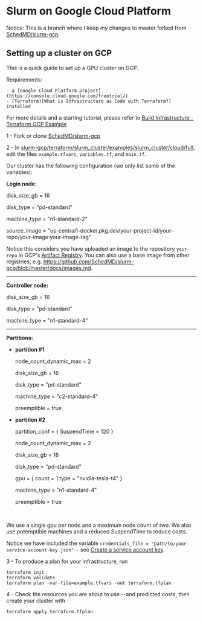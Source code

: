 # Slurm on Google Cloud Platform

Notice: This is a branch where I keep my changes to master forked from [SchedMD/slurm-gcp](https://github.com/SchedMD/slurm-gcp)

## Setting up a cluster on GCP

This is a quick guide to set up a GPU cluster on GCP.

Requirements:

    - a [Google Cloud Platform project](https://console.cloud.google.com/freetrial/)
    - (Terraform)[What is Infrastructure as Code with Terraform?] installed

For more details and a starting tutorial, please refer to [Build Infrastructure - Terraform GCP Example](https://developer.hashicorp.com/terraform/tutorials/gcp-get-started/google-cloud-platform-build)


1 - Fork or clone [SchedMD/slurm-gcp](https://github.com/SchedMD/slurm-gcp)

2 - In [slurm-gcp/terraform/slurm_cluster/examples/slurm_cluster/cloud/full](https://github.com/SchedMD/slurm-gcp/tree/master/terraform/slurm_cluster/examples/slurm_cluster/cloud/full), edit the files ``example.tfvars``, ``variables.tf``, and ``main.tf``. 

Our cluster has the following configuration (we only list some of the variables):

**Login node:**

disk_size_gb             = 16

disk_type                = "pd-standard"

machine_type             = "n1-standard-2"

source_image             = "us-central1-docker.pkg.dev/your-project-id/your-repo/your-image:your-image-tag"

Notice this considers you have uploaded an image to the repository ``your-repo`` in GCP's [Artifact Registry](https://cloud.google.com/artifact-registry/docs/docker/pushing-and-pulling). You can also use a base image from other registries, e.g. https://github.com/SchedMD/slurm-gcp/blob/master/docs/images.md.

---    

**Controller node:**

disk_size_gb           = 16

disk_type              = "pd-standard"

machine_type           = "n1-standard-4"

---

**Partitions:**
<br>

 - **partition #1** 

    node_count_dynamic_max = 2 

    disk_size_gb           = 16

    disk_type              = "pd-standard"

    machine_type           = "c2-standard-4"

    preemptible            = true  

 - **partition #2**

    partition_conf = {
        SuspendTime          = 120
    }

    node_count_dynamic_max = 2

    disk_size_gb           = 16

    disk_type              = "pd-standard"

    gpu = {
        count = 1
        type  = "nvidia-tesla-t4"
    }

    machine_type           = "n1-standard-4"

    preemptible            = true 

<br>

We use a single gpu per node and a maximum node count of two. We also use preemptible machines and a reduced SuspendTime to reduce costs.



Notice we have included the variable ``credentials_file = "path/to/your-service-account-key.json"``-- see [Create a service account key](https://developer.hashicorp.com/terraform/tutorials/gcp-get-started/google-cloud-platform-build#:~:text=A%20GCP%20service%20account%20key%3A%20Create%20a%20service%20account%20key).

3 - To produce a plan for your infrastructure, run

```
terraform init
terraform validate
terraform plan -var-file=example.tfvars -out terraform.tfplan
```
4 - Check the resources you are about to use --and predicted costs, then create your cluster with

```
terraform apply terraform.tfplan
```
    

    